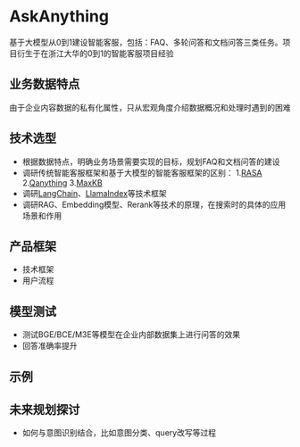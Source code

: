 # AskAnything
基于大模型从0到1建设智能客服，包括：FAQ、多轮问答和文档问答三类任务。项目衍生于在浙江大华的0到1的智能客服项目经验
## 业务数据特点
由于企业内容数据的私有化属性，只从宏观角度介绍数据概况和处理时遇到的困难
## 技术选型
* 根据数据特点，明确业务场景需要实现的目标，规划FAQ和文档问答的建设
* 调研传统智能客服框架和基于大模型的智能客服框架的区别：
  1.[RASA](https://github.com/RasaHQ/rasa)
  2.[Qanything](https://github.com/netease-youdao/qanything)
  3.[MaxKB](https://github.com/1panel-dev/MaxKB)
* 调研[LangChain](https://github.com/langchain-ai/langchain)、[LlamaIndex](https://github.com/run-llama/llama_index)等技术框架
* 调研RAG、Embedding模型、Rerank等技术的原理，在搜索时的具体的应用场景和作用
## 产品框架
* 技术框架
* 用户流程
## 模型测试
* 测试BGE/BCE/M3E等模型在企业内部数据集上进行问答的效果
* 回答准确率提升
## 示例
## 未来规划探讨
* 如何与意图识别结合，比如意图分类、query改写等过程 
